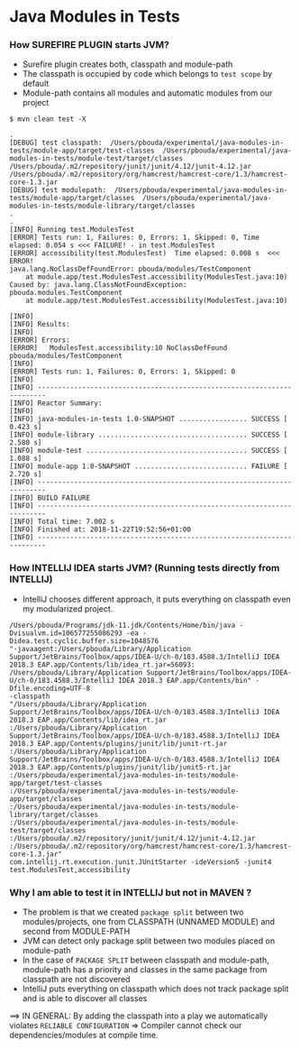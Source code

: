 # Java Modules in Tests

### How SUREFIRE PLUGIN starts JVM?

- Surefire plugin creates both, classpath and module-path
- The classpath is occupied by code which belongs to `test scope` by default
- Module-path contains all modules and automatic modules from our project

```
$ mvn clean test -X

.
[DEBUG] test classpath:  /Users/pbouda/experimental/java-modules-in-tests/module-app/target/test-classes  /Users/pbouda/experimental/java-modules-in-tests/module-test/target/classes  /Users/pbouda/.m2/repository/junit/junit/4.12/junit-4.12.jar  /Users/pbouda/.m2/repository/org/hamcrest/hamcrest-core/1.3/hamcrest-core-1.3.jar
[DEBUG] test modulepath:  /Users/pbouda/experimental/java-modules-in-tests/module-app/target/classes  /Users/pbouda/experimental/java-modules-in-tests/module-library/target/classes
.
.
[INFO] Running test.ModulesTest
[ERROR] Tests run: 1, Failures: 0, Errors: 1, Skipped: 0, Time elapsed: 0.054 s <<< FAILURE! - in test.ModulesTest
[ERROR] accessibility(test.ModulesTest)  Time elapsed: 0.008 s  <<< ERROR!
java.lang.NoClassDefFoundError: pbouda/modules/TestComponent
	at module.app/test.ModulesTest.accessibility(ModulesTest.java:10)
Caused by: java.lang.ClassNotFoundException: pbouda.modules.TestComponent
	at module.app/test.ModulesTest.accessibility(ModulesTest.java:10)

[INFO]
[INFO] Results:
[INFO]
[ERROR] Errors:
[ERROR]   ModulesTest.accessibility:10 NoClassDefFound pbouda/modules/TestComponent
[INFO]
[ERROR] Tests run: 1, Failures: 0, Errors: 1, Skipped: 0
[INFO]
[INFO] ------------------------------------------------------------------------
[INFO] Reactor Summary:
[INFO]
[INFO] java-modules-in-tests 1.0-SNAPSHOT ................. SUCCESS [  0.423 s]
[INFO] module-library ..................................... SUCCESS [  2.580 s]
[INFO] module-test ........................................ SUCCESS [  1.088 s]
[INFO] module-app 1.0-SNAPSHOT ............................ FAILURE [  2.720 s]
[INFO] ------------------------------------------------------------------------
[INFO] BUILD FAILURE
[INFO] ------------------------------------------------------------------------
[INFO] Total time: 7.002 s
[INFO] Finished at: 2018-11-22T19:52:56+01:00
[INFO] ------------------------------------------------------------------------

```

### How INTELLIJ IDEA starts JVM? (Running tests directly from INTELLIJ)

- IntelliJ chooses different approach, it puts everything on classpath even my modularized project.

```
/Users/pbouda/Programs/jdk-11.jdk/Contents/Home/bin/java -Dvisualvm.id=106577255086293 -ea -Didea.test.cyclic.buffer.size=1048576 
"-javaagent:/Users/pbouda/Library/Application Support/JetBrains/Toolbox/apps/IDEA-U/ch-0/183.4588.3/IntelliJ IDEA 2018.3 EAP.app/Contents/lib/idea_rt.jar=56093:
/Users/pbouda/Library/Application Support/JetBrains/Toolbox/apps/IDEA-U/ch-0/183.4588.3/IntelliJ IDEA 2018.3 EAP.app/Contents/bin" -Dfile.encoding=UTF-8 
-classpath 
"/Users/pbouda/Library/Application Support/JetBrains/Toolbox/apps/IDEA-U/ch-0/183.4588.3/IntelliJ IDEA 2018.3 EAP.app/Contents/lib/idea_rt.jar
:/Users/pbouda/Library/Application Support/JetBrains/Toolbox/apps/IDEA-U/ch-0/183.4588.3/IntelliJ IDEA 2018.3 EAP.app/Contents/plugins/junit/lib/junit-rt.jar
:/Users/pbouda/Library/Application Support/JetBrains/Toolbox/apps/IDEA-U/ch-0/183.4588.3/IntelliJ IDEA 2018.3 EAP.app/Contents/plugins/junit/lib/junit5-rt.jar
:/Users/pbouda/experimental/java-modules-in-tests/module-app/target/test-classes
:/Users/pbouda/experimental/java-modules-in-tests/module-app/target/classes
:/Users/pbouda/experimental/java-modules-in-tests/module-library/target/classes
:/Users/pbouda/experimental/java-modules-in-tests/module-test/target/classes
:/Users/pbouda/.m2/repository/junit/junit/4.12/junit-4.12.jar
:/Users/pbouda/.m2/repository/org/hamcrest/hamcrest-core/1.3/hamcrest-core-1.3.jar" 
com.intellij.rt.execution.junit.JUnitStarter -ideVersion5 -junit4 test.ModulesTest,accessibility
```

### Why I am able to test it in INTELLIJ but not in MAVEN ?

- The problem is that we created `package split` between two modules/projects, one from CLASSPATH (UNNAMED MODULE) and second from MODULE-PATH
- JVM can detect only package split between two modules placed on module-path
- In the case of `PACKAGE SPLIT` between classpath and module-path, module-path has a priority and classes in the same package from classpath are not discovered
- IntelliJ puts everything on classpath which does not track package split and is able to discover all classes

==> IN GENERAL: By adding the classpath into a play we automatically violates `RELIABLE CONFIGURATION` => Compiler cannot check our dependencies/modules at compile time.